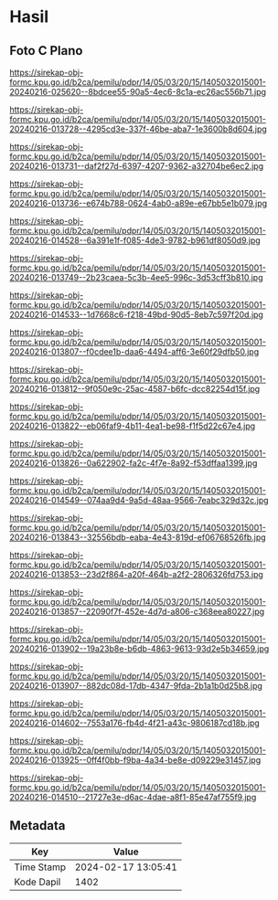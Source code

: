 # Hasil

## Foto C Plano

https://sirekap-obj-formc.kpu.go.id/b2ca/pemilu/pdpr/14/05/03/20/15/1405032015001-20240216-025620--8bdcee55-90a5-4ec6-8c1a-ec26ac556b71.jpg

https://sirekap-obj-formc.kpu.go.id/b2ca/pemilu/pdpr/14/05/03/20/15/1405032015001-20240216-013728--4295cd3e-337f-46be-aba7-1e3600b8d604.jpg

https://sirekap-obj-formc.kpu.go.id/b2ca/pemilu/pdpr/14/05/03/20/15/1405032015001-20240216-013731--daf2f27d-6397-4207-9362-a32704be6ec2.jpg

https://sirekap-obj-formc.kpu.go.id/b2ca/pemilu/pdpr/14/05/03/20/15/1405032015001-20240216-013736--e674b788-0624-4ab0-a89e-e67bb5e1b079.jpg

https://sirekap-obj-formc.kpu.go.id/b2ca/pemilu/pdpr/14/05/03/20/15/1405032015001-20240216-014528--6a391e1f-f085-4de3-9782-b961df8050d9.jpg

https://sirekap-obj-formc.kpu.go.id/b2ca/pemilu/pdpr/14/05/03/20/15/1405032015001-20240216-013749--2b23caea-5c3b-4ee5-996c-3d53cff3b810.jpg

https://sirekap-obj-formc.kpu.go.id/b2ca/pemilu/pdpr/14/05/03/20/15/1405032015001-20240216-014533--1d7668c6-f218-49bd-90d5-8eb7c597f20d.jpg

https://sirekap-obj-formc.kpu.go.id/b2ca/pemilu/pdpr/14/05/03/20/15/1405032015001-20240216-013807--f0cdee1b-daa6-4494-aff6-3e60f29dfb50.jpg

https://sirekap-obj-formc.kpu.go.id/b2ca/pemilu/pdpr/14/05/03/20/15/1405032015001-20240216-013812--9f050e9c-25ac-4587-b6fc-dcc82254d15f.jpg

https://sirekap-obj-formc.kpu.go.id/b2ca/pemilu/pdpr/14/05/03/20/15/1405032015001-20240216-013822--eb06faf9-4b11-4ea1-be98-f1f5d22c67e4.jpg

https://sirekap-obj-formc.kpu.go.id/b2ca/pemilu/pdpr/14/05/03/20/15/1405032015001-20240216-013826--0a622902-fa2c-4f7e-8a92-f53dffaa1399.jpg

https://sirekap-obj-formc.kpu.go.id/b2ca/pemilu/pdpr/14/05/03/20/15/1405032015001-20240216-014549--074aa9d4-9a5d-48aa-9566-7eabc329d32c.jpg

https://sirekap-obj-formc.kpu.go.id/b2ca/pemilu/pdpr/14/05/03/20/15/1405032015001-20240216-013843--32556bdb-eaba-4e43-819d-ef06768526fb.jpg

https://sirekap-obj-formc.kpu.go.id/b2ca/pemilu/pdpr/14/05/03/20/15/1405032015001-20240216-013853--23d2f864-a20f-464b-a2f2-2806326fd753.jpg

https://sirekap-obj-formc.kpu.go.id/b2ca/pemilu/pdpr/14/05/03/20/15/1405032015001-20240216-013857--22090f7f-452e-4d7d-a806-c368eea80227.jpg

https://sirekap-obj-formc.kpu.go.id/b2ca/pemilu/pdpr/14/05/03/20/15/1405032015001-20240216-013902--19a23b8e-b6db-4863-9613-93d2e5b34659.jpg

https://sirekap-obj-formc.kpu.go.id/b2ca/pemilu/pdpr/14/05/03/20/15/1405032015001-20240216-013907--882dc08d-17db-4347-9fda-2b1a1b0d25b8.jpg

https://sirekap-obj-formc.kpu.go.id/b2ca/pemilu/pdpr/14/05/03/20/15/1405032015001-20240216-014602--7553a176-fb4d-4f21-a43c-9806187cd18b.jpg

https://sirekap-obj-formc.kpu.go.id/b2ca/pemilu/pdpr/14/05/03/20/15/1405032015001-20240216-013925--0ff4f0bb-f9ba-4a34-be8e-d09229e31457.jpg

https://sirekap-obj-formc.kpu.go.id/b2ca/pemilu/pdpr/14/05/03/20/15/1405032015001-20240216-014510--21727e3e-d6ac-4dae-a8f1-85e47af755f9.jpg


## Metadata

| Key        | Value               |
| ---------- | ------------------- |
| Time Stamp | 2024-02-17 13:05:41 |
| Kode Dapil | 1402                |



